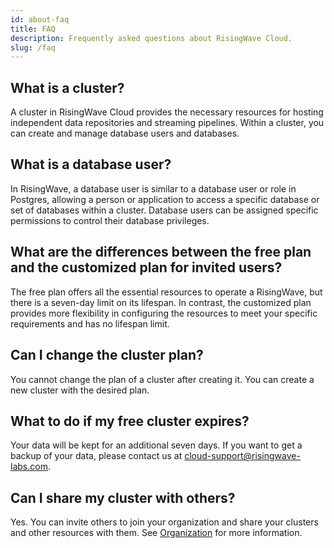 ```yaml
---
id: about-faq
title: FAQ
description: Frequently asked questions about RisingWave Cloud.
slug: /faq
---
```


## What is a cluster?

A cluster in RisingWave Cloud provides the necessary resources for hosting independent data repositories and streaming pipelines. Within a cluster, you can create and manage database users and databases.

## What is a database user?

In RisingWave, a database user is similar to a database user or role in Postgres, allowing a person or application to access a specific database or set of databases within a cluster. Database users can be assigned specific permissions to control their database privileges.

## What are the differences between the free plan and the customized plan for invited users?

The free plan offers all the essential resources to operate a RisingWave, but there is a seven-day limit on its lifespan. In contrast, the customized plan provides more flexibility in configuring the resources to meet your specific requirements and has no lifespan limit.

## Can I change the cluster plan?

You cannot change the plan of a cluster after creating it. You can create a new cluster with the desired plan.

## What to do if my free cluster expires?

Your data will be kept for an additional seven days. If you want to get a backup of your data, please contact us at cloud-support@risingwave-labs.com.

## Can I share my cluster with others?

Yes. You can invite others to join your organization and share your clusters and other resources with them. See [Organization](/organization-overview) for more information.